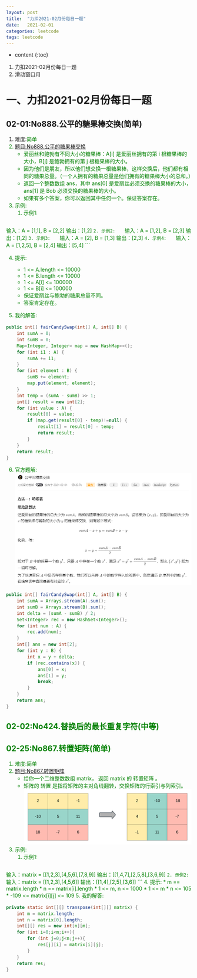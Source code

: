 ```yaml
---
layout: post
title:  "力扣2021-02月份每日一题"
date:   2021-02-01
categories: leetcode
tags: leetcode
---
```


* content
{:toc}

1. 力扣2021-02月份每日一题
2. 滑动窗口月




# 一、力扣2021-02月份每日一题

## 02-01:No888.公平的糖果棒交换(简单)
1. 难度:<font color=green>简单<font color=green>
2. [题目:No888.公平的糖果棒交换](https://leetcode-cn.com/problems/fair-candy-swap/)
    + 爱丽丝和鲍勃有不同大小的糖果棒：A[i] 是爱丽丝拥有的第 i 根糖果棒的大小，B[j] 是鲍勃拥有的第 j 根糖果棒的大小。 
    + 因为他们是朋友，所以他们想交换一根糖果棒，这样交换后，他们都有相同的糖果总量。（一个人拥有的糖果总量是他们拥有的糖果棒大小的总和。）  
    + 返回一个整数数组 ans，其中 ans[0] 是爱丽丝必须交换的糖果棒的大小，ans[1] 是 Bob 必须交换的糖果棒的大小。
    + 如果有多个答案，你可以返回其中任何一个。保证答案存在。
3. 示例:
    1. 示例1:   
    ```
输入：A = [1,1], B = [2,2]
输出：[1,2]
    ```
    2. 示例2:   
    ```
输入：A = [1,2], B = [2,3]
输出：[1,2]
    ```
    3. 示例3:   
    ```
输入：A = [2], B = [1,3]
输出：[2,3]
    ```
    4. 示例4:   
    ```
输入：A = [1,2,5], B = [2,4]
输出：[5,4]
    ```

4. 提示:
    * 1 <= A.length <= 10000
    * 1 <= B.length <= 10000
    * 1 <= A[i] <= 100000
    * 1 <= B[i] <= 100000
    * 保证爱丽丝与鲍勃的糖果总量不同。
    * 答案肯定存在。

5. 我的解答:
```java
public int[] fairCandySwap(int[] A, int[] B) {
    int sumA = 0;
    int sumB = 0;
    Map<Integer, Integer> map = new HashMap<>();
    for (int i1 : A) {
        sumA += i1;
    }
    for (int element : B) {
        sumB += element;
        map.put(element, element);
    }
    int temp = (sumA - sumB) >> 1;
    int[] result = new int[2];
    for (int value : A) {
        result[0] = value;
        if (map.get(result[0] - temp)!=null) {
            result[1] = result[0] - temp;
            return result;
        }
    }
    return result;
}
```

6. 官方题解:    
![官方思路](/assets/leetcode/everyProblem/02-01No888公平的糖果棒交换esay.jpg)   
```java
public int[] fairCandySwap(int[] A, int[] B) {
    int sumA = Arrays.stream(A).sum();
    int sumB = Arrays.stream(B).sum();
    int delta = (sumA - sumB) / 2;
    Set<Integer> rec = new HashSet<Integer>();
    for (int num : A) {
        rec.add(num);
    }
    int[] ans = new int[2];
    for (int y : B) {
        int x = y + delta;
        if (rec.contains(x)) {
            ans[0] = x;
            ans[1] = y;
            break;
        }
    }
    return ans;
}
```

## 02-02:No424.替换后的最长重复字符(中等)

## 02-25:No867.转置矩阵(简单)
1. 难度:<font color=green>简单<font color=green>
2. [题目:No867.转置矩阵](https://leetcode-cn.com/problems/transpose-matrix/)
    + 给你一个二维整数数组 matrix， 返回 matrix 的 转置矩阵 。
    + 矩阵的 转置 是指将矩阵的主对角线翻转，交换矩阵的行索引与列索引。  
    ![No867.转置矩阵](/assets/leetcode/everyProblem/no867.png)
3. 示例:
    1. 示例1:   
    ```
输入：matrix = [[1,2,3],[4,5,6],[7,8,9]]
输出：[[1,4,7],[2,5,8],[3,6,9]]
    ```
    2. 示例2:   
    ```
输入：matrix = [[1,2,3],[4,5,6]]
输出：[[1,4],[2,5],[3,6]]
    ```
4. 提示:
    * m == matrix.length
    * n == matrix[i].length
    * 1 <= m, n <= 1000
    * 1 <= m \* n <= 105
    * -109 <= matrix\[i\]\[j\] <= 109
5. 我的解答:
```java
private static int[][] transpose(int[][] matrix) {
    int m = matrix.length;
    int n = matrix[0].length;
    int[][] res = new int[n][m];
    for (int i=0;i<m;i++){
        for (int j=0;j<n;j++){
            res[j][i] = matrix[i][j];
        }
    }
    return res;
}
```